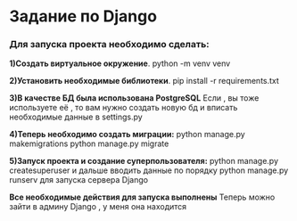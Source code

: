 # Задание по Django

<h3>Для запуска проекта необходимо сделать:</h3>
<b>1)Создать виртуальное окружение</b>. python -m venv venv 

<b>2)Установить необходимые библиотеки</b>. pip install -r requirements.txt

<b>3)В качестве БД была использована PostgreSQL</b>
Если , вы тоже используете её , то вам нужно создать новую бд и вписать необходимые данные в settings.py

<b>4)Теперь необходимо создать миграции:</b>
  python manage.py makemigrations
  python manage.py migrate
  
<b>5)Запуск проекта и создание суперпользователя:</b>
  python manage.py createsuperuser и дальше вводить данные по порядку
  python manage.py runserv для запуска сервера Django

<b>Все необходимые действия для запуска выполнены</b>
  Теперь можно зайти в админу Django , у меня она находится 
